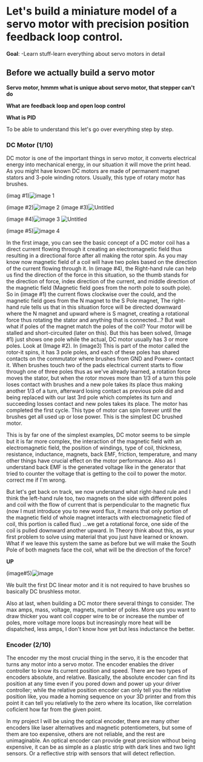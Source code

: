 # Let's build a miniature model of a servo motor with precision position feedback loop control.
**Goal**:
-Learn stuff-learn everything about servo motors in detail


## Before we actually build a servo motor
**Servo motor, hmmm what is unique about servo motor, that stepper can't do**

**What are feedback loop and open loop control**

**What is PID**

To be able to understand this let's go over everything step by step.

### DC Motor (1/10)

DC motor is one of the important things in servo motor, it converts electrical energy into mechanical energy, in our situation it will move the print head. As you might have known DC motors are made of permanent magnet stators and 3-pole winding rotors. Usually, this type of rotary motor has brushes.

(imag #1)![image 1](https://github.com/3DGuyExplorer/Quality-Speed-Printing-DIY-SERVOS-SprinterBot/assets/101147725/8abed3e1-969c-48a8-8909-d6f7291a4b20)

(image #2)![image 2](https://github.com/3DGuyExplorer/Quality-Speed-Printing-DIY-SERVOS-SprinterBot/assets/101147725/56b6d6be-3e10-4862-bc40-9120db9aa9c8)
(image #3)![Untitled](https://github.com/3DGuyExplorer/Quality-Speed-Printing-DIY-SERVOS-SprinterBot/assets/101147725/c084969e-d9ec-498e-bce4-c900192b5a1e)


(image #4)![image 3](https://github.com/3DGuyExplorer/Quality-Speed-Printing-DIY-SERVOS-SprinterBot/assets/101147725/5d30c65c-2704-44c0-b790-761509a28f85)
![Untitled](https://github.com/3DGuyExplorer/Quality-Speed-Printing-DIY-SERVOS-SprinterBot/assets/101147725/f27e2075-b0cd-46f6-b493-e43c0a30fcf5)



(image #5)![image 4](https://github.com/3DGuyExplorer/Quality-Speed-Printing-DIY-SERVOS-SprinterBot/assets/101147725/e7d44aad-a858-4df5-b318-fb83bfd2b55b)


In the first image, you can see the basic concept of a DC motor coil has a direct current flowing through it creating an electromagnetic field thus resulting in a directional force after all making the rotor spin. As you may know now magnetic field of a coil will have two poles based on the direction of the current flowing through it. In (image #4), the Right-hand rule can help us find the direction of the force in this situation, so the thumb stands for the direction of force, index direction of the current, and middle direction of the magnetic field (Magnetic field goes from the north pole to south pole). So in (image #1) the current flows clockwise over the could, and the magnetic field goes from the N magnet to the S Pole magnet, The right-hand rule tells us that in this situation  force will be directed downward where the N magnet and upward where is S magnet, creating a rotational force thus rotating the stator and anything that is connected...? But wait what if poles of the magnet match the poles of the coil? Your motor will be stalled and short-circuited (later on this). But this has been solved, (Image #1) just shows one pole while the actual, DC motor usually has 3 or more poles. Look at (Image #2). In (image3) This is part of the motor called the rotor-it spins, it has 3 pole poles, and each of these poles has shared contacts on the commutator where brushes from GND and Power+ contact it. When brushes touch two of the pads electrical current starts to flow through one of three poles thus as we've already learned, a rotation force moves the stator, but when the rotor moves more than 1/3 of a turn this pole loses contact with brushes and a new pole takes its place thus making another 1/3 of a turn, afterward losing contact as previous pole did and being replaced with our last 3rd pole which completes its turn and succeeding losses contact and new poles takes its place. The motor has completed the first cycle. This type of motor can spin forever until the brushes get all used up or lose power. This is the simplest DC brushed motor. 

This is by far one of the simplest examples, DC motor seems to be simple but it is far more complex, the interaction of the magnetic field with an electromagnetic field, the position of windings, type of coil, thickness, resistance, inductance, magnets, back EMF, friction, temperature, and many other things have crucial effect on the motor performance. Also as I understand back EMF is the generated voltage like in the generator that tried to counter the voltage that is getting to the coil to power the motor. correct me if I'm wrong.

But let's get back on track, we now understand what right-hand rule and I think the left-hand rule too, two magnets on the side with different poles and coil with the flow of current that is perpendicular to the magnetic flux (now I must introduce you to new word flux, it means that only portion of the magnetic field of whole magnet interacts with electromagnetic filed of coil, this 
portion is called flux) ...we get a rotational force, one side of the coil is pulled downward another upward. In Theory think about this, as your first problem to solve using material that you just have learned or known. What if we leave this system the same as before but we will make the South Pole of both magnets face the coil, what will be the direction of the force?

**UP**

(image#5)![image](https://github.com/3DGuyExplorer/Quality-Speed-Printing-DIY-SERVOS-SprinterBot/assets/101147725/dcd1b432-4caa-442d-ab2d-4d6707af5167)

We built the first DC linear motor and it is not required to have brushes so basically DC brushless motor.

Also at last, when building a DC motor there several things to consider. The max amps, mass, voltage, magnets, number of poles.
More ups you want to draw thicker you want coil copper wire to be or increase the number of poles, more voltage more loops but increasingly more heat will be dispatched, less amps, I don't know how yet but less inductance the better. 
 
### Encoder (2/10)

The encoder my the most crucial thing in the servo, it is the encoder that turns any motor into a servo motor. The encoder enables the driver controller to know its current position and speed. There are two types of encoders absolute, and relative. Basically, the absolute encoder can find its position at any time even if you pored down and power up your driver controller; while the relative position encoder can only tell you the relative position like, you made a homing sequence on your 3D printer and from this point it can tell you relatively to the zero where its location, like correlation coficient how far from the given point. 

In my project I will be using the optical encoder, there are many other encoders like laser alternatives and magnetic potentiometers, but some of them are too expensive, others are not reliable, and the rest are unimaginable. An optical encoder can provide great precision without being expensive, it can be as simple as a plastic strip with dark lines and two light sensors. Or a reflective strip with sensors that will detect reflection.

